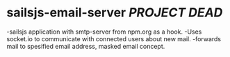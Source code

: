 # sailsjs-email-server *PROJECT DEAD*

-sailsjs application with smtp-server from npm.org as a hook.
-Uses socket.io to communicate with connected users about new mail.
-forwards mail to spesified email address, masked email concept.

